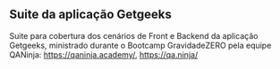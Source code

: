 ## Suite da aplicação Getgeeks 

Suite para cobertura dos cenários de Front e Backend da aplicação Getgeeks, ministrado durante o Bootcamp GravidadeZERO pela equipe QANinja: https://qaninja.academy/, https://qa.ninja/

